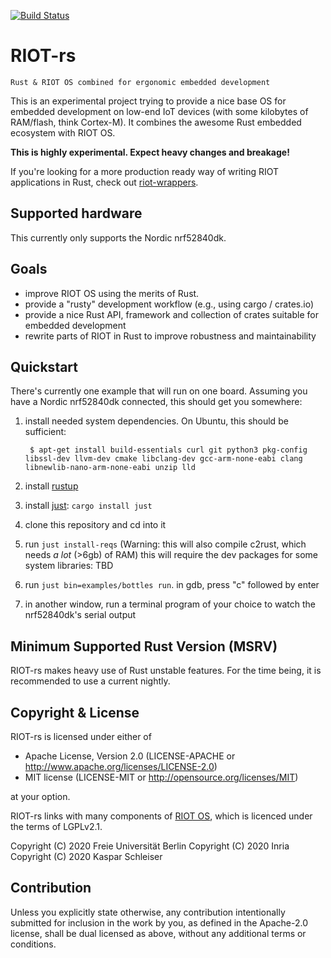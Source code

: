 [![Build Status](https://drone.schleiser.de/api/badges/future-proof-iot/RIOT-rs/status.svg?ref=refs/heads/main)](https://drone.schleiser.de/future-proof-iot/RIOT-rs)

# RIOT-rs

    Rust & RIOT OS combined for ergonomic embedded development

This is an experimental project trying to provide a nice base OS for embedded
development on low-end IoT devices (with some kilobytes of RAM/flash, think Cortex-M).
It combines the awesome Rust embedded ecosystem with RIOT OS.

__This is highly experimental. Expect heavy changes and breakage!__

If you're looking for a more production ready way of writing RIOT applications
in Rust, check out [riot-wrappers](https://gitlab.com/etonomy/riot-wrappers).

## Supported hardware

This currently only supports the Nordic nrf52840dk.

## Goals

- improve RIOT OS using the merits of Rust.
- provide a "rusty" development workflow (e.g., using cargo / crates.io)
- provide a nice Rust API, framework and collection of crates suitable for embedded development
- rewrite parts of RIOT in Rust to improve robustness and maintainability

## Quickstart

There's currently one example that will run on one board. Assuming you have
a Nordic nrf52840dk connected, this should get you somewhere:

1. install needed system dependencies. On Ubuntu, this should be sufficient:

        $ apt-get install build-essentials curl git python3 pkg-config libssl-dev llvm-dev cmake libclang-dev gcc-arm-none-eabi clang libnewlib-nano-arm-none-eabi unzip lld

1. install [rustup](https://rustup.rs/)
1. install [just](https://github.com/casey/just): `cargo install just`
1. clone this repository and cd into it
1. run `just install-reqs` (Warning: this will also compile c2rust, which needs *a lot* (>6gb) of RAM)
   this will require the dev packages for some system libraries: TBD
1. run `just bin=examples/bottles run`. in gdb, press "c" followed by enter
1. in another window, run a terminal program of your choice to watch the
   nrf52840dk's serial output

## Minimum Supported Rust Version (MSRV)

RIOT-rs makes heavy use of Rust unstable features. For the time being, it is
recommended to use a current nightly.

## Copyright & License

RIOT-rs is licensed under either of

- Apache License, Version 2.0 (LICENSE-APACHE or http://www.apache.org/licenses/LICENSE-2.0)
- MIT license (LICENSE-MIT or http://opensource.org/licenses/MIT)

at your option.

RIOT-rs links with many components of [RIOT OS](https://github.com/RIOT-OS/RIOT),
which is licenced under the terms of LGPLv2.1.

Copyright (C) 2020 Freie Universität Berlin
Copyright (C) 2020 Inria
Copyright (C) 2020 Kaspar Schleiser

## Contribution

Unless you explicitly state otherwise, any contribution intentionally submitted
for inclusion in the work by you, as defined in the Apache-2.0 license, shall
be dual licensed as above, without any additional terms or conditions.
